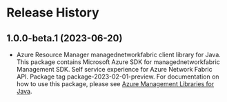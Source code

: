 # Release History

## 1.0.0-beta.1 (2023-06-20)

- Azure Resource Manager managednetworkfabric client library for Java. This package contains Microsoft Azure SDK for managednetworkfabric Management SDK. Self service experience for Azure Network Fabric API. Package tag package-2023-02-01-preview. For documentation on how to use this package, please see [Azure Management Libraries for Java](https://aka.ms/azsdk/java/mgmt).
